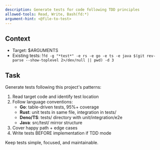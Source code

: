 ```yaml
---
description: Generate tests for code following TDD principles
allowed-tools: Read, Write, Bash(fd:*)
argument-hint: <@file-to-test>
---
```


## Context
- Target: $ARGUMENTS
- Existing tests: !`fd -g "*test*" -e rs -e go -e ts -e java $(git rev-parse --show-toplevel 2>/dev/null || pwd) -d 3`

## Task
Generate tests following this project's patterns:

1. Read target code and identify test location
2. Follow language conventions:
   - **Go**: table-driven tests, 95%+ coverage
   - **Rust**: unit tests in same file, integration in tests/
   - **Deno/TS**: tests/ directory with unit/integration/e2e
   - **Java**: src/test/ mirror structure
3. Cover happy path + edge cases
4. Write tests BEFORE implementation if TDD mode

Keep tests simple, focused, and maintainable.
